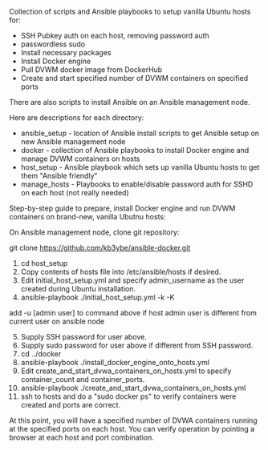 Collection of scripts and Ansible playbooks to setup vanilla Ubuntu hosts for:

 - SSH Pubkey auth on each host, removing password auth
 - passwordless sudo
 - Install necessary packages
 - Install Docker engine
 - Pull DVWM docker image from DockerHub
 - Create and start specified number of DVWM containers on specified ports

There are also scripts to install Ansible on an Ansible management node.

Here are descriptions for each directory:

 - ansible_setup - location of Ansible install scripts to get Ansible setup on new Ansible management node
 - docker - collection of Ansible playbooks to install Docker engine and manage DVWM containers on hosts
 - host_setup - Ansible playbook which sets up vanilla Ubuntu hosts to get them "Ansible friendly"
 - manage_hosts - Playbooks to enable/disable password auth for SSHD on each host (not really needed)

Step-by-step guide to prepare, install Docker engine and run DVWM containers on brand-new, vanilla Ubutnu hosts:

On Ansible management node, clone git repository:

git clone https://github.com/kb3ybe/ansible-docker.git

1. cd host_setup
2. Copy contents of hosts file into /etc/ansible/hosts if desired.
3. Edit initial_host_setup.yml and specify admin_username as the user created during Ubuntu installation.
4. ansible-playbook ./initial_host_setup.yml -k -K

add -u [admin user] to command above if host admin user is different from current user on ansible node

5. Supply SSH password for user above.
6. Supply sudo password for user above if different from SSH password.
7. cd ../docker
8. ansible-playbook ./install_docker_engine_onto_hosts.yml
9. Edit create_and_start_dvwa_containers_on_hosts.yml to specify container_count and container_ports.
10. ansible-playbook ./create_and_start_dvwa_containers_on_hosts.yml
11. ssh to hosts and do a "sudo docker ps" to verify containers were created and ports are correct.

At this point, you will have a specified number of DVWA containers running at the specified ports on each host.  You can verify operation by pointing a browser at each host and port combination. 
